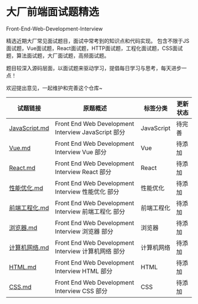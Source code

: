 # 大厂前端面试题精选

Front-End-Web-Development-Interview

精选近期大厂常见面试题目，面试中常考到的知识点和代码实现。
包含不限于JS面试题，Vue面试题，React面试题，HTTP面试题，工程化面试题，CSS面试题，算法面试题，大厂面试题，高频面试题。

题目较深入源码层面，以面试题来驱动学习，提倡每日学习与思考，每天进步一点！

欢迎提出意见，一起维护和完善这个仓库~

| 试题链接 | 原题概述 | 标签分类 | 更新状态 |
|---|---|---|---|
| [JavaScript.md](/questions/JavaScript.md) | Front End Web Development Interview JavaScript 部分 | JavaScript | 待完善 |
|[Vue.md](/questions/Vue.md)| Front End Web Development Interview  Vue 部分 | Vue | 待添加 |
|[React.md](/questions/React.md)| Front End Web Development Interview  React 部分 | React | 待添加 |
|[性能优化.md](/questions/性能优化.md)| Front End Web Development Interview  性能优化 部分 | 性能优化 | 待添加 |
|[前端工程化.md](/questions/前端工程化.md)| Front End Web Development Interview  前端工程化 部分 | 前端工程化 | 待添加 |
|[浏览器.md](/questions/浏览器.md)| Front End Web Development Interview  浏览器 部分 | 浏览器 | 待添加 |
|[计算机网络.md](/questions/计算机网络.md)| Front End Web Development Interview  计算机网络 部分 | 计算机网络 | 待添加 |
|[HTML.md](/questions/HTML.md)| Front End Web Development Interview  HTML 部分 | HTML | 待添加 |
|[CSS.md](/questions/CSS.md)| Front End Web Development Interview  CSS 部分 | CSS | 待添加 |